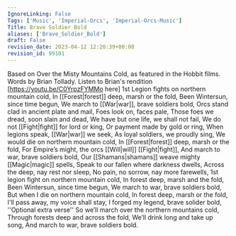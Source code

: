 ```yaml
---
IgnoreLinking: False
Tags: ['Music', 'Imperial-Orcs', 'Imperial-Orcs-Music']
Title: Brave Soldier Bold
aliases: ['Brave_Soldier_Bold']
draft: False
revision_date: 2023-04-12 12:20:39+00:00
revision_id: 99101
---
```


Based on Over the Misty Mountains Cold, as featured in the Hobbit films.
Words by Brian Tollady.
Listen to Brian's rendition [https://youtu.be/C0YrpzFYMMo here]
1st Legion fights on northern mountain cold,
In [[Forest|forest]] deep, marsh or the fold,
Been Wintersun, since time begun,
We march to [[War|war]], brave soldiers bold,
Orcs stand clad in ancient plate and mail,
Foes look on, faces pale,
Those foes we dread, soon slain and dead,
We have but one life, we shall not fail,
We do not [[Fight|fight]] for lord or king,
Or payment made by gold or ring,
When legions speak, [[War|war]] we seek,
As loyal soldiers, we proudly sing,
We would die on northern mountain cold,
In [[Forest|forest]] deep, marsh or the fold,
For Empire’s might, the orcs [[Will|will]] [[Fight|fight]],
And march to war, brave soldiers bold,
Our [[Shamans|shamans]] weave mighty [[Magic|magic]] spells,
Speak to our fallen where darkness dwells,
Across the deep, nay rest nor sleep,
No pain, no sorrow, nay more farewells,
1st legion fight on northern mountain cold,
In forest deep, marsh and the fold,
Been Wintersun, since time begun,
We march to war, brave soldiers bold,
But when I die on northern mountain cold,
In forest deep, marsh or the fold,
I'll pass away, my voice shall stay,
I forged my legend, brave solider bold,
''Optional extra verse''
So we’ll march over the northern mountains cold,
Through forests deep and across the fold,
We’ll drink long and take up song,
And march to war, brave soldiers bold.